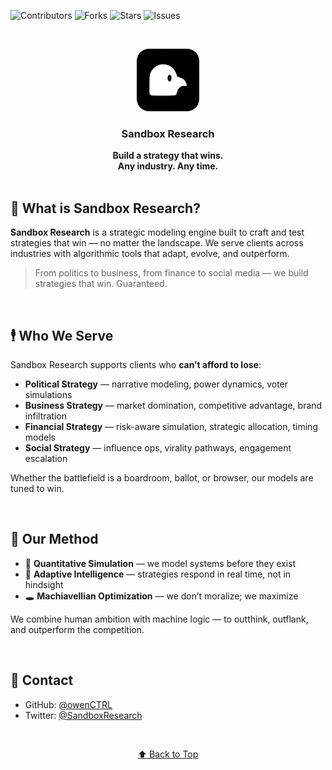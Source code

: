 <a name="readme-top"></a>

<!-- SHIELDS -->

![Contributors][contributors-shield]
![Forks][forks-shield]
![Stars][stars-shield]
![Issues][issues-shield]

<br />
<p align="center">
  <img src="public/sandboxresearch.png" alt="Sandbox Research Logo" width="100" />
</p>
<h3 align="center">Sandbox Research</h3>
<p align="center">
  <strong>Build a strategy that wins.<br />Any industry. Any time.</strong>
  <br /><br />
</p>

## 🧠 What is Sandbox Research?

**Sandbox Research** is a strategic modeling engine built to craft and test strategies that win — no matter the landscape.
We serve clients across industries with algorithmic tools that adapt, evolve, and outperform.

> From politics to business, from finance to social media —
> we build strategies that win. Guaranteed.

<br />

## 🕴 Who We Serve

Sandbox Research supports clients who **can’t afford to lose**:

* **Political Strategy** — narrative modeling, power dynamics, voter simulations
* **Business Strategy** — market domination, competitive advantage, brand infiltration
* **Financial Strategy** — risk-aware simulation, strategic allocation, timing models
* **Social Strategy** — influence ops, virality pathways, engagement escalation

Whether the battlefield is a boardroom, ballot, or browser, our models are tuned to win.

<br />

## 🔬 Our Method

* 🧮 **Quantitative Simulation** — we model systems before they exist
* 🧠 **Adaptive Intelligence** — strategies respond in real time, not in hindsight
* 🕳️ **Machiavellian Optimization** — we don’t moralize; we maximize

We combine human ambition with machine logic — to outthink, outflank, and outperform the competition.

<br />

## 📡 Contact

* GitHub: [@owenCTRL](https://github.com/owenCTRL)
* Twitter: [@SandboxResearch](https://twitter.com/sandboxresearch)
  
<br />

<p align="center"><a href="#readme-top">⬆️ Back to Top</a></p>

<!-- SHIELD LINK DEFINITIONS -->

[contributors-shield]: https://img.shields.io/github/contributors/owenCTRL/SandboxResearch.svg?style=for-the-badge
[forks-shield]: https://img.shields.io/github/forks/owenCTRL/SandboxResearch.svg?style=for-the-badge
[stars-shield]: https://img.shields.io/github/stars/owenCTRL/SandboxResearch.svg?style=for-the-badge
[issues-shield]: https://img.shields.io/github/issues/owenCTRL/SandboxResearch.svg?style=for-the-badge
[Python.org]: https://img.shields.io/badge/Python-3776AB?style=for-the-badge&logo=python&logoColor=white
[Python-url]: https://www.python.org/
[R.com]: https://img.shields.io/badge/R-276DC3?style=for-the-badge&logo=r&logoColor=white
[R-url]: https://www.r-project.org/
[Pandas.org]: https://img.shields.io/badge/Pandas-150458?style=for-the-badge&logo=pandas&logoColor=white
[Pandas-url]: https://pandas.pydata.org/
[D3.com]: https://img.shields.io/badge/D3.js-F9A03C?style=for-the-badge&logo=d3.js&logoColor=white
[D3-url]: https://d3js.org/
[Matplotlib.com]: https://img.shields.io/badge/Matplotlib-FF4B00?style=for-the-badge&logo=plotly&logoColor=white
[Matplotlib-url]: https://matplotlib.org/
